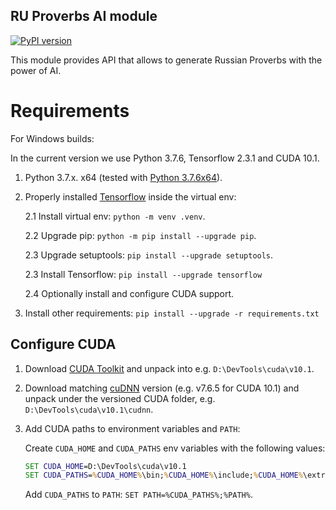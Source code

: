 RU Proverbs AI module
-------
[![PyPI version](https://badge.fury.io/py/ru-proverbs.svg)](https://badge.fury.io/py/ru-proverbs)

This module provides API that allows to generate Russian Proverbs with the power of AI.

# Requirements
 
For Windows builds:

In the current version we use Python 3.7.6, Tensorflow 2.3.1 and CUDA 10.1.

1. Python 3.7.x. x64 (tested with [Python 3.7.6x64][python]).

2. Properly installed [Tensorflow][tensorflow] inside the virtual env:
    
    2.1 Install virtual env: `python -m venv .venv`.
    
    2.2 Upgrade pip: `python -m pip install --upgrade pip`.
    
    2.3 Upgrade setuptools: `pip install --upgrade setuptools`.
    
    2.3 Install Tensorflow: `pip install --upgrade tensorflow`
    
    2.4 Optionally install and configure CUDA support.
    
3. Install other requirements: `pip install --upgrade -r requirements.txt`

## Configure CUDA

1. Download [CUDA Toolkit][cuda-toolkit] and unpack into e.g. `D:\DevTools\cuda\v10.1`.

2. Download matching [cuDNN][cuDNN] version (e.g. v7.6.5 for CUDA 10.1) and unpack
under the versioned CUDA folder, e.g. `D:\DevTools\cuda\v10.1\cudnn`.

3. Add CUDA paths to environment variables and `PATH`:
    
    Create `CUDA_HOME` and `CUDA_PATHS` env variables with the following values:
    ```cmd
    SET CUDA_HOME=D:\DevTools\cuda\v10.1
    SET CUDA_PATHS=%CUDA_HOME%\bin;%CUDA_HOME%\include;%CUDA_HOME%\extras;%CUDA_HOME%\libnvvp;%CUDA_HOME%\cudnn\bin;
    ```
    
    Add `CUDA_PATHS` to `PATH`: `SET PATH=%CUDA_PATHS%;%PATH%`.

 

[python]: https://www.python.org/downloads/release/python-376/
[tensorflow]: https://www.tensorflow.org/install/pip
[cuda-toolkit]: https://developer.nvidia.com/cuda-10.1-download-archive-update2?target_os=Windows&target_arch=x86_64&target_version=10&target_type=exelocal
[cuDNN]: https://developer.nvidia.com/rdp/cudnn-download